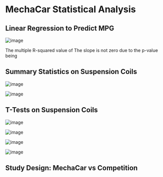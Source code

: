 # MechaCar Statistical Analysis

## Linear Regression to Predict MPG
![image](https://user-images.githubusercontent.com/108503112/209883416-0b21b199-804d-4ff2-b7ae-2f8fdc794225.png)

The multiple R-squared value of 
The slope is not zero due to the p-value being 

## Summary Statistics on Suspension Coils
![image](https://user-images.githubusercontent.com/108503112/209722720-fede5a79-7c08-4c52-be3a-380c545e1fcd.png)

![image](https://user-images.githubusercontent.com/108503112/209722744-eaca25a1-a9a2-48a8-a30f-dfcc90ae802c.png)

## T-Tests on Suspension Coils
![image](https://user-images.githubusercontent.com/108503112/209742923-3353f46b-c5e9-4f14-a474-392281da9490.png)


![image](https://user-images.githubusercontent.com/108503112/209882414-ab601c70-f6c6-43b5-ad6a-ff7c36a35c8a.png)

![image](https://user-images.githubusercontent.com/108503112/209882565-332fc6f7-0709-43aa-bc1d-ba8cb0c8defd.png)

![image](https://user-images.githubusercontent.com/108503112/209882502-2ea0dfe1-ed71-4cdd-b575-8bb7bf6d0cbc.png)
## Study Design: MechaCar vs Competition
